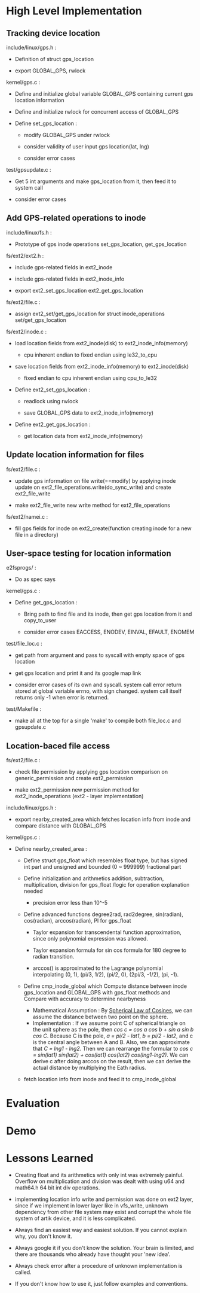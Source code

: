 # High Level Implementation



## Tracking device location

include/linux/gps.h : 

- Definition of struct gps_location

- export GLOBAL_GPS, rwlock

kernel/gps.c : 

- Define and initialize global variable GLOBAL_GPS containing current gps location information

- Define and initialize rwlock for concurrent access of GLOBAL_GPS

- Define set_gps_location :

  - modify GLOBAL_GPS under rwlock

  - consider validity of user input gps location(lat, lng)

  - consider error cases

test/gpsupdate.c :

- Get 5 int arguments and make gps_location from it, then feed it to system call

- consider error cases

## Add GPS-related operations to inode

include/linux/fs.h :

- Prototype of gps inode operations set_gps_location, get_gps_location

fs/ext2/ext2.h :

- include gps-related fields in ext2_inode

- include gps-related fields in ext2_inode_info

- export ext2_set_gps_location ext2_get_gps_location

fs/ext2/file.c :

- assign ext2_set/get_gps_location for struct inode_operations set/get_gps_location

fs/ext2/inode.c :

- load location fields from ext2_inode(disk) to ext2_inode_info(memory)

  - cpu inherent endian to fixed endian using le32_to_cpu 

- save location fields from ext2_inode_info(memory) to ext2_inode(disk) 

  - fixed endian to cpu inherent endian using cpu_to_le32

- Define ext2_set_gps_location :

  - readlock using rwlock

  - save GLOBAL_GPS data to ext2_inode_info(memory)

- Define ext2_get_gps_location :

  - get location data from ext2_inode_info(memory)



## Update location information for files

fs/ext2/file.c :

- update gps information on file write(==modify) by applying inode update on ext2_file_operations.write(do_sync_write) and create ext2_file_write

- make ext2_file_write new write method for ext2_file_operations

fs/ext2/namei.c :

- fill gps fields for inode on ext2_create(function creating inode for a new file in a directory)



## User-space testing for location information

e2fsprogs/ :

- Do as spec says

kernel/gps.c :

- Define get_gps_location :

  - Bring path to find file and its inode, then get gps location from it and copy_to_user

  - consider error cases EACCESS, ENODEV, EINVAL, EFAULT, ENOMEM

test/file_loc.c :

- get path from argument and pass to syscall with empty space of gps location

- get gps location and print it and its google map link

- consider error cases of its own and syscall. system call error return stored at global variable errno, with sign changed. system call itself returns only -1 when error is returned.

test/Makefile : 

- make all at the top for a single 'make' to compile both file_loc.c and gpsupdate.c



## Location-baced file access

fs/ext2/file.c :

- check file permission by applying gps location comparison on generic_permission and create ext2_permission

- make ext2_permission new permission method for ext2_inode_operations (ext2 - layer implementation)

include/linux/gps.h :

- export nearby_created_area which fetches location info from inode and compare distance with GLOBAL_GPS

kernel/gps.c :

- Define nearby_created_area :

  - Define struct gps_float which resembles float type, but has signed int part and unsigned and bounded (0 ~ 999999) fractional part

  - Define initialization and arithmetics addition, subtraction, multiplication, division for gps_float /logic for operation explanation needed 

    - precision error less than 10^-5

  - Define advanced functions degree2rad, rad2degree, sin(radian), cos(radian), arccos(radian), PI for gps_float

    - Taylor expansion for transcendental function approximation, since only polynomial expression was allowed.

    - Taylor expansion formula for sin cos formula for 180 degree to radian transition.
    
    - arccos() is approximated to the Lagrange polynomial interpolating (0, 1), (pi/3, 1/2), (pi/2, 0), (2pi/3, -1/2), (pi, -1).

  - Define cmp_inode_global which Compute distance between inode gps_location and GLOBAL_GPS with gps_float methods and Compare with accuracy to determine nearbyness

    - Mathematical Assumption : By [Spherical Law of Cosines](https://en.wikipedia.org/wiki/Spherical_law_of_cosines), we can assume the distance between two point on the sphere. 
    - Implementation : If we assume point C of spherical triangle on the unit sphere as the pole, then *cos c = cos a cos b + sin a sin b cos C*. Because C is the pole, *a = pi/2 - lat1*, *b = pi/2 - lat2*, and c is the central angle between A and B. Also, we can approximate that *C = lng1 - lng2*. Then we can rearrange the formular to *cos c = sin(lat1) sin(lat2) + cos(lat1) cos(lat2) cos(lng1-lng2)*. We can derive c after doing arccos on the result, then we can derive the actual distance by multiplying the Eath radius.

  - fetch location info from inode and feed it to cmp_inode_global



# Evaluation

# Demo

# Lessons Learned

- Creating float and its arithmetics with only int was extremely painful. Overflow on multiplication and division was dealt with using u64 and math64.h 64 bit int div operations.

- implementing location info write and permission was done on ext2 layer, since if we implement in lower layer like in vfs_write, unknown dependency from other file system may exist and corrupt the whole file system of artik device, and it is less complicated.

- Always find an easiest way and easiest solution. If you cannot explain why, you don't know it.

- Always google it if you don't know the solution. Your brain is limited, and there are thousands who already have thought your 'new idea'.

- Always check error after a procedure of unknown implementation is called.

- If you don't know how to use it, just follow examples and conventions.


